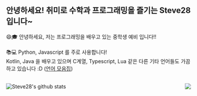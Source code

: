 ## 안녕하세요! 취미로 수학과 프로그래밍을 즐기는 Steve28 입니다~
<!--
[![Solved.ac
프로필](http://mazassumnida.wtf/api/v2/generate_badge?boj=kenis7)](https://solved.ac/kenis7)
-->
😄🎓 안녕하세요, 저는 프로그래밍을 배우고 있는 중학생 예비 입니다!!<br><br>
📚💻 Python, Javascript 를 주로 사용합니다! <br>Kotlin, Java 을 배우고 있으며 C계열, Typescript, Lua 같은 다른 기타 언어들도 가끔 하고 있습니다 :D ([언어 모음집](https://github.com/pl-Steve28-lq/ProgrammingLanguages))<br><br>

![Steve28's github stats](https://github-readme-stats.vercel.app/api?username=pl-Steve28-lq&show_icons=true)
<img align="right" src="https://github-readme-stats.vercel.app/api/top-langs/?username=pl-Steve28-lq" />

<!--
**pl-Steve28-lq/pl-Steve28-lq** is a ✨ _special_ ✨ repository because its `README.md` (this file) appears on your GitHub profile.

Here are some ideas to get you started:

- 🔭 I’m currently working on ...
- 🌱 I’m currently learning ...
- 👯 I’m looking to collaborate on ...
- 🤔 I’m looking for help with ...
- 💬 Ask me about ...
- 📫 How to reach me: ...
- 😄 Pronouns: ...
- ⚡ Fun fact: ...
-->
